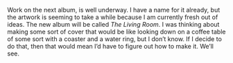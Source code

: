 Work on the next album, is well underway. I have a name for it already, but the artwork is seeming to take a while because I am currently fresh out of ideas. The new album will be called *The Living Room*. I was thinking about making some sort of cover that would be like looking down on a coffee table of some sort with a coaster and a water ring, but I don’t know. If I decide to do that, then that would mean I’d have to figure out how to make it. We’ll see.